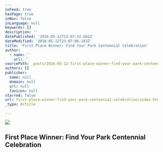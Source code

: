 ```yaml
---
inFeed: true
hasPage: true
inNav: false
inLanguage: null
keywords: []
description: ''
datePublished: '2016-05-12T23:07:32.662Z'
dateModified: '2016-05-12T23:07:06.183Z'
title: 'First Place Winner: Find Your Park Centennial Celebration'
author:
  - name: ''
    url: ''
sourcePath: _posts/2016-05-12-first-place-winner-find-your-park-centennial-celebration.md
authors: []
publisher:
  name: null
  domain: null
  url: null
  favicon: null
starred: false
url: first-place-winner-find-your-park-centennial-celebration/index.html
_type: Article

---
```

![](https://the-grid-user-content.s3-us-west-2.amazonaws.com/48047bbf-2135-4415-b7f2-fe13c2aee124.jpg)

## First Place Winner: Find Your Park Centennial Celebration